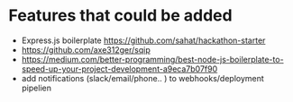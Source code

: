 # Features that could be added

- Express.js boilerplate https://github.com/sahat/hackathon-starter
- https://github.com/axe312ger/sqip
- https://medium.com/better-programming/best-node-js-boilerplate-to-speed-up-your-project-development-a9eca7b07f90
- add notifications (slack/email/phone.. ) to webhooks/deployment pipelien